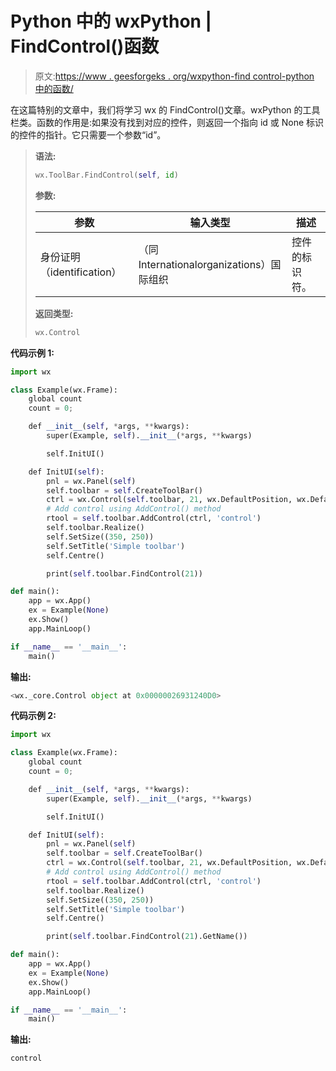 # Python 中的 wxPython | FindControl()函数

> 原文:[https://www . geesforgeks . org/wxpython-find control-python 中的函数/](https://www.geeksforgeeks.org/wxpython-findcontrol-function-in-python/)

在这篇特别的文章中，我们将学习 wx 的 FindControl()文章。wxPython 的工具栏类。函数的作用是:如果没有找到对应的控件，则返回一个指向 id 或 None 标识的控件的指针。它只需要一个参数“id”。

> **语法:**
> 
> ```py
> wx.ToolBar.FindControl(self, id)
> 
> ```
> 
> **参数:**
> 
> | 参数 | 输入类型 | 描述 |
> | --- | --- | --- |
> | 身份证明（identification） | （同 Internationalorganizations）国际组织 | 控件的标识符。 |
> 
> **返回类型:**
> 
> ```py
> wx.Control
> 
> ```

**代码示例 1:**

```py
import wx

class Example(wx.Frame):
    global count
    count = 0;

    def __init__(self, *args, **kwargs):
        super(Example, self).__init__(*args, **kwargs)

        self.InitUI()

    def InitUI(self):
        pnl = wx.Panel(self)
        self.toolbar = self.CreateToolBar()
        ctrl = wx.Control(self.toolbar, 21, wx.DefaultPosition, wx.DefaultSize, style = 0, name ='control')
        # Add control using AddControl() method
        rtool = self.toolbar.AddControl(ctrl, 'control')
        self.toolbar.Realize()
        self.SetSize((350, 250))
        self.SetTitle('Simple toolbar')
        self.Centre()

        print(self.toolbar.FindControl(21))

def main():
    app = wx.App()
    ex = Example(None)
    ex.Show()
    app.MainLoop()

if __name__ == '__main__':
    main()
```

**输出:**

```py
<wx._core.Control object at 0x00000026931240D0>

```

**代码示例 2:**

```py
import wx

class Example(wx.Frame):
    global count
    count = 0;

    def __init__(self, *args, **kwargs):
        super(Example, self).__init__(*args, **kwargs)

        self.InitUI()

    def InitUI(self):
        pnl = wx.Panel(self)
        self.toolbar = self.CreateToolBar()
        ctrl = wx.Control(self.toolbar, 21, wx.DefaultPosition, wx.DefaultSize, style = 0, name ='control')
        # Add control using AddControl() method
        rtool = self.toolbar.AddControl(ctrl, 'control')
        self.toolbar.Realize()
        self.SetSize((350, 250))
        self.SetTitle('Simple toolbar')
        self.Centre()

        print(self.toolbar.FindControl(21).GetName())

def main():
    app = wx.App()
    ex = Example(None)
    ex.Show()
    app.MainLoop()

if __name__ == '__main__':
    main()
```

**输出:**

```py
control

```